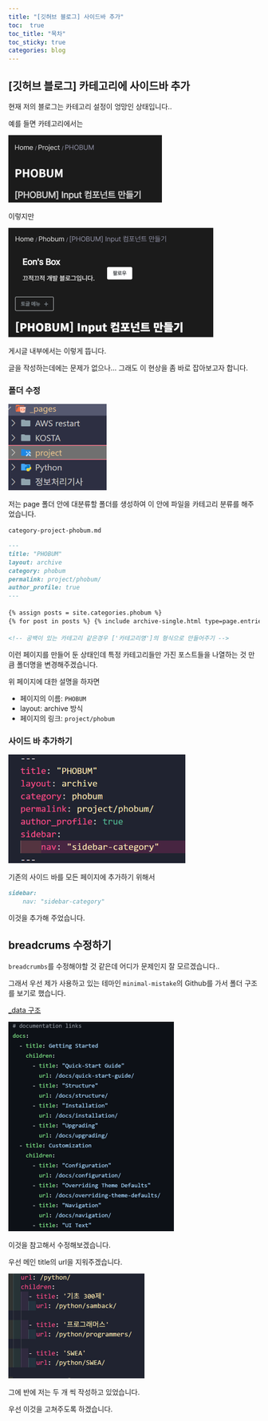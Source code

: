 ```yaml
---
title: "[깃허브 블로그] 사이드바 추가"
toc:  true
toc_title: "목차"
toc_sticky: true
categories: blog
---
```


## [깃허브 블로그] 카테고리에 사이드바 추가

현재 저의 블로그는 카테고리 설정이 엉망인 상태입니다..

예를 들면 카테고리에서는

<img src="/../images/2025-02-19-카테고리_설정/image-20250219153227445.png" alt="image-20250219153227445" style="zoom:50%;" />

이렇지만

<img src="/../images/2025-02-19-카테고리_설정/image-20250219153314649.png" alt="image-20250219153314649" style="zoom:50%;" />

게시글 내부에서는 이렇게 뜹니다.



글을 작성하는데에는 문제가 없으나... 그래도 이 현상을 좀 바로 잡아보고자 합니다.



### 폴더 수정

<img src="/../images/2025-02-19-카테고리_설정/image-20250219154134497.png" alt="image-20250219154134497" style="zoom:67%;" />

저는 page 폴더 안에 대분류할 폴더를 생성하여 이 안에 파일을 카테고리 분류를 해주었습니다.



`category-project-phobum.md`

``` markdown
---
title: "PHOBUM"
layout: archive
category: phobum
permalink: project/phobum/
author_profile: true
---

{% assign posts = site.categories.phobum %}
{% for post in posts %} {% include archive-single.html type=page.entries_layout %} {% endfor %}

<!-- 공백이 있는 카테고리 같은경우 ['카테고리명']의 형식으로 만들어주기 -->
```

이런 페이지를 만들어 둔 상태인데 특정 카테고리들만 가진 포스트들을 나열하는 것 만큼 폴더명을 변경해주겠습니다.



위 페이지에 대한 설명을 하자면

- 페이지의 이름: `PHOBUM`
- layout: archive 방식
- 페이지의 링크: `project/phobum`



### 사이드 바 추가하기

<img src="/../images/2025-02-19-카테고리_설정/image-20250219155934356.png" alt="image-20250219155934356" style="zoom:67%;" />

기존의 사이드 바를 모든 페이지에 추가하기 위해서 

``` markdown
sidebar:
    nav: "sidebar-category"
```

이것을 추가해 주었습니다.





## breadcrums 수정하기

`breadcrumbs`를 수정해야할 것 같은데 어디가 문제인지 잘 모르겠습니다..



그래서 우선 제가 사용하고 있는 테마인 `minimal-mistake`의 Github를 가서 폴더 구조를 보기로 했습니다.



[_data 구조](https://github.com/mmistakes/minimal-mistakes/blob/master/docs/_data/navigation.yml)

<img src="../../images/2025-02-19-카테고리_설정/image-20250219170838905.png" alt="image-20250219170838905" style="zoom:50%;" />

이것을 참고해서 수정해보겠습니다.

우선 메인 title의 url을 지워주겠습니다.

<img src="../../images/2025-02-19-카테고리_설정/image-20250219170608629.png" alt="image-20250219170608629" style="zoom:50%;" />

그에 반에 저는 두 개 씩 작성하고 있었습니다.

우선 이것을 고쳐주도록 하겠습니다.